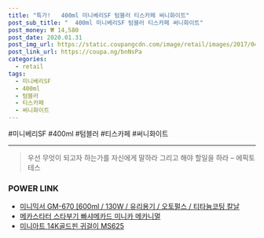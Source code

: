 ```yaml
--- 
title: "특가!   400ml 미니베리SF 텀블러 티스카페 써니화이트" 
post_sub_title: "  400ml 미니베리SF 텀블러 티스카페 써니화이트" 
post_money: ₩ 14,580 
post_date: 2020.01.31 
post_img_url: https://static.coupangcdn.com/image/retail/images/2017/04/12/11/8/a6aa2acc-cf01-4178-9cb6-152b5238629a.jpg 
post_link_url: https://coupa.ng/bnNsPa 
categories: 
  - retail 
tags: 
  - 미니베리SF 
  - 400ml 
  - 텀블러 
  - 티스카페 
  - 써니화이트 
--- 
```

  #미니베리SF #400ml #텀블러 #티스카페 #써니화이트 
<hr> 

> 우선 무엇이 되고자 하는가를 자신에게 말하라 그리고 해야 할일을 하라 – 에픽토테스 


### POWER LINK

* <a href="https://blog.naver.com/santokki14/221782105281" target="_blank">미니믹서 GM-670 [600ml / 130W / 유리용기 / 오토펄스 / 티타늄코팅 칼날</a>
* <a href="https://blog.naver.com/sakai111/221777978769" target="_blank">메카스타터 스타부기 빠샤메카드 미니카 메카니멀</a>
* <a href="https://blog.naver.com/fasyy4321/221784363626" target="_blank">미니아트 14K골드핀 귀걸이 MS625</a>
